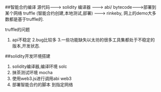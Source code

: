 ##智能合约编译
源代码---> solidity 编译器 ---> abi/ bytecode--->部署到某个网络
truffle (智能合约创建,本地测试,部署) ---> rinkeby,
网上的demo大多数都是基于truffle的.

truffle的问题
1. api不稳定
2.bug比较多
3.一些功能缺失以太坊的很多工具集都处于不稳定的版本,开发状态.

##solidity开发环境搭建
1. solidity编译器,编译环境     solc
2. 抹茶测试环境                mocha
3. 使用web3.js进行调用abi      web3
4. 部署智能合约的脚本 到指定网络
 


